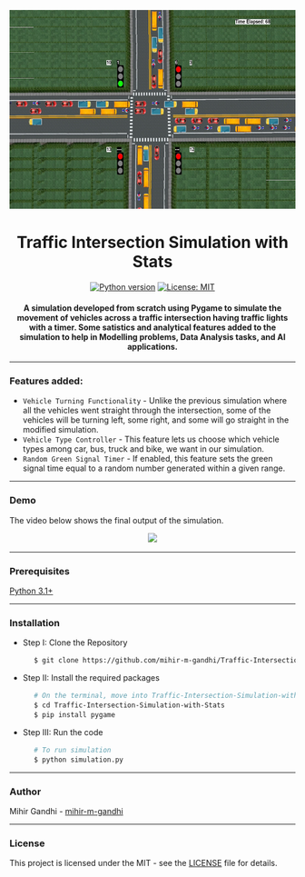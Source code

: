 <p align="center">
 <img height=350px src="./simulation-output.png" alt="Simulation output">
</p>

<h1 align="center">Traffic Intersection Simulation with Stats</h1>

<div align="center">

[![Python version](https://img.shields.io/badge/python-3.1+-blue.svg)](https://www.python.org/downloads/)
[![License: MIT](https://img.shields.io/badge/License-MIT-green.svg)](https://opensource.org/licenses/MIT)

<h4>A simulation developed from scratch using Pygame to simulate the movement of vehicles across a traffic intersection having traffic lights with a timer. Some satistics and analytical features added to the simulation to help in Modelling problems, Data Analysis tasks, and AI applications.</h4>

</div>

-----------------------------------------
### Features added:

* `Vehicle Turning Functionality` - Unlike the previous simulation where all the vehicles went straight through the intersection, some of the vehicles will be turning left, some right, and some will go straight in the modified simulation.
* `Vehicle Type Controller` - This feature lets us choose which vehicle types among  car, bus, truck and bike, we want in our simulation.
* `Random Green Signal Timer` - If enabled, this feature sets the green signal time equal to a random number generated within a given range.

------------------------------------------
### Demo

The video below shows the final output of the simulation.

<p align="center">
    <img src="./Demo.gif">
</p>

------------------------------------------
### Prerequisites

[Python 3.1+](https://www.python.org/downloads/)

------------------------------------------
### Installation

 * Step I: Clone the Repository
```sh
      $ git clone https://github.com/mihir-m-gandhi/Traffic-Intersection-Simulation-with-Stats
```
  * Step II: Install the required packages
```sh
      # On the terminal, move into Traffic-Intersection-Simulation-with-Stats directory
      $ cd Traffic-Intersection-Simulation-with-Stats
      $ pip install pygame
```
* Step III: Run the code
```sh
      # To run simulation
      $ python simulation.py
```

------------------------------------------
### Author

Mihir Gandhi - [mihir-m-gandhi](https://github.com/mihir-m-gandhi)

------------------------------------------
### License
This project is licensed under the MIT - see the [LICENSE](./LICENSE) file for details.
